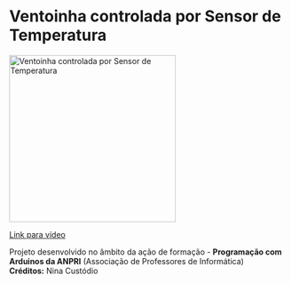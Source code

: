 # Ventoinha controlada por Sensor de Temperatura

<a href="https://youtu.be/a4ip0QrxyyA">
<img width="300" src="https://img.youtube.com/vi/a4ip0QrxyyA/0.jpg" alt="Ventoinha controlada por Sensor de Temperatura"/>
  <p>Link para vídeo</p>
</a>
<p>
  Projeto desenvolvido no âmbito da ação de formação - <b>Programação com Arduinos da ANPRI</b> (Associação de Professores de Informática)<br>
  <b>Créditos:</b> Nina Custódio
</p>
